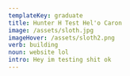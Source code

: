 ```yaml
---
templateKey: graduate
title: Hunter H Test Hel'o Caron
image: /assets/sloth.jpg
imageHover: /assets/sloth2.png
verb: building
noun: website lol
intro: Hey im testing shit ok
---
```


